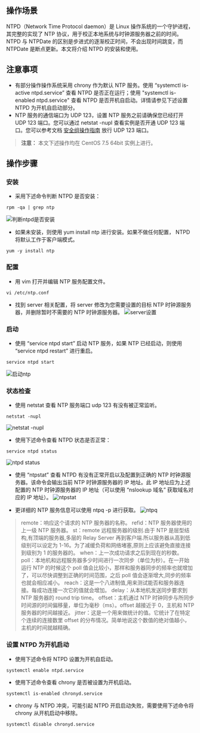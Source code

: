 ## 操作场景

NTPD（Network Time Protocol daemon）是 Linux 操作系统的一个守护进程，其完整的实现了 NTP 协议，用于校正本地系统与时钟源服务器之前的时间。NTPD 与 NTPDate 的区别是步进式的逐渐校正时间，不会出现时间跳变，而 NTPDate 是断点更新。本文将介绍 NTPD 的安装和使用。

## 注意事项

* 有部分操作操作系统采用 chrony 作为默认 NTP 服务。使用 “systemctl is-active ntpd.service” 查看 NTPD 是否正在运行；使用 "systemctl is-enabled ntpd.service" 查看 NTPD 是否开机自启动。详情请参见下述设置 NTPD 为开机自启动部分。
* NTP 服务的通信端口为 UDP 123，设置 NTP 服务之前请确保您已经打开 UDP 123 端口。您可以通过 netstat -nupl 查看实例是否开通 UDP 123 端口。您可以参考文档 [安全组操作指南](https://intl.cloud.tencent.com/document/product/213/18197) 放行 UDP 123 端口。

> **注意：**
> 本文下述操作均在 CentOS 7.5 64bit 实例上进行。

## 操作步骤
### 安装

- 采用下述命令判断 NTPD 是否安装：
```
rpm -qa | grep ntp
```
![判断ntpd是否安装](https://main.qcloudimg.com/raw/34073904c49e80ab61da25559c7239e5.png)
- 如果未安装，则使用 yum install ntp 进行安装。如果不做任何配置， NTPD 将默认工作于客户端模式。
```
yum -y install ntp
```

### 配置
- 用 vim 打开并编辑 NTP 服务配置文件。
```
vi /etc/ntp.conf
```
- 找到 server 相关配置，将 server 修改为您需要设置的目标 NTP 时钟源服务器，并删除暂时不需要的 NTP 时钟源服务器。
![server设置](	https://main.qcloudimg.com/raw/b21b559ce745ef5c765251a8ee514dca.png)

### 启动
- 使用 “service ntpd start” 启动 NTP 服务，如果 NTP 已经启动，则使用 “service ntpd restart” 进行重启。
```
service ntpd start
```
![启动ntp](https://main.qcloudimg.com/raw/470afd5f311b5ba3ad321ed12d974c88.png)

### 状态检查
- 使用 netstat 查看 NTP 服务端口 udp 123 有没有被正常监听。
```
netstat -nupl
```
![netstat -nupl](https://main.qcloudimg.com/raw/e7eb5ed8529fdc1366210ef76cf09bd3.png)
- 使用下述命令查看 NTPD 状态是否正常：
```
service ntpd status
```
![ntpd status](	https://main.qcloudimg.com/raw/8af337c167f295938f5edbc005032809.png)
- 使用 “ntpstat” 查看 NTPD 有没有正常开启以及配置到正确的 NTP 时钟源服务器。该命令会输出当前 NTP 时钟源服务器的 IP 地址。此 IP 地址应为上述配置的 NTP 时钟源服务器的 IP 地址（可以使用 “nslookup 域名” 获取域名对应的 IP 地址）。
![ntpstat](https://main.qcloudimg.com/raw/83d49c87c485989123acbb9a30d92d0c.png)

- 更详细的 NTP 服务信息可以使用 ntpq -p 进行获取。
![ntpq](https://main.qcloudimg.com/raw/87df34053b422b0c03e038e4e5a9fde0.png)
> remote：响应这个请求的 NTP 服务器的名称。
> refid：NTP 服务器使用的上一级 NTP 服务器。
> st：remote 远程服务器的级别.由于 NTP 是层型结构,有顶端的服务器,多层的 Relay Server 再到客户端.所以服务器从高到低级别可以设定为 1-16。为了减缓负荷和网络堵塞,原则上应该避免直接连接到级别为 1 的服务器的。
> when：上一次成功请求之后到现在的秒数。
> poll：本地机和远程服务器多少时间进行一次同步（单位为秒）。在一开始运行 NTP 的时候这个 poll 值会比较小，那样和服务器同步的频率也就增加了，可以尽快调整到正确的时间范围，之后 poll 值会逐渐增大,同步的频率也就会相应减小。
> reach：这是一个八进制值,用来测试能否和服务器连接。每成功连接一次它的值就会增加。
> delay：从本地机发送同步要求到 NTP 服务器的 round trip time。
> offset：主机通过 NTP 时钟同步与所同步时间源的时间偏移量，单位为毫秒（ms）。offset 越接近于 0，主机和 NTP 服务器的时间越接近。
> jitter：这是一个用来做统计的值。它统计了在特定个连续的连接数里 offset 的分布情况。简单地说这个数值的绝对值越小，主机的时间就越精确。

### 设置 NTPD 为开机启动

- 使用下述命令将 NTPD 设置为开机自启动。
```
systemctl enable ntpd.service
```

- 使用下述命令查看 chrony 是否被设置为开机启动。
```
systemctl is-enabled chronyd.service
```

- chrony 与 NTPD 冲突，可能引起 NTPD 开启启动失败，需要使用下述命令将 chrony 从开机启动中移除。
```
systemctl disable chronyd.service
```


